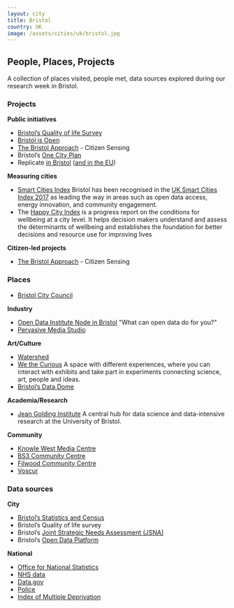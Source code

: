 ```yaml
---
layout: city
title: Bristol
country: UK
image: /assets/cities/uk/bristol.jpg
---
```


<script src="https://embed.github.com/view/geojson/dtc-innovation/mind-the-gaps/master/_data/locations/bristol.geojson"></script>

## People, Places, Projects
A collection of places visited, people met, data sources explored during our research week in Bristol.

### Projects
**Public initiatives**
* [Bristol’s Quality of life Survey](https://www.bristol.gov.uk/statistics-census-information/the-quality-of-life-in-bristol)
* [Bristol is Open](https://www.bristolisopen.com/)
* [The Bristol Approach](http://kwmc.org.uk/projects/bristolapproach/) - Citizen Sensing
* Bristol’s [One City Plan ](http://news.bristol.gov.uk/creating_a_vision_for_bristol__one_city_plan)
* Replicate [in Bristol](https://www.connectingbristol.org/replicate-project/) ([and in the EU](http://replicate-project.eu/))

**Measuring cities**
* [Smart Cities Index](http://e.huawei.com/uk/special_topic/solution/smart_cities_index_2017)
Bristol has been recognised in the [UK Smart Cities Index 2017](http://e.huawei.com/uk/special_topic/solution/smart_cities_index_2017) as leading the way in areas such as open data access, energy innovation, and community engagement.
* The [Happy City Index](http://www.happycity.org.uk) is a progress report on the conditions for wellbeing at a city level. It helps decision makers understand and assess the determinants of wellbeing and establishes the foundation for better decisions and resource use for improving lives

**Citizen-led projects**
* [The Bristol Approach](http://kwmc.org.uk/projects/bristolapproach/) - Citizen Sensing

### Places

* [Bristol City Council](https://www.bristol.gov.uk/)

**Industry**

* [Open Data Institute Node in Bristol](https://theodi.org/nodes/bristol)
	"What can open data do for you?"
* [Pervasive Media Studio](https://www.watershed.co.uk/studio/)

**Art/Culture**

* [Watershed](www.watershed.co.uk)
* [We the Curious](https://www.wethecurious.org/)
A space with different experiences, where you can interact with exhibits and take part in experiments connecting science, art, people and ideas.
* [Bristol’s Data Dome](http://futurecities.catapult.org.uk/project/bristol-data-dome/#)

**Academia/Research**

* [Jean Golding Institute](http://www.bristol.ac.uk/golding/)
A central hub for data science and data-intensive research at the University of Bristol.

**Community**

* [Knowle West Media Centre](http://kwmc.org.uk/)
* [BS3 Community Centre](http://bs3community.org.uk/)
* [Filwood Community Centre](https://filwoodcommunitycentre.org.uk/)
* [Voscur ](https://www.voscur.org/)

### Data sources

**City**

* [Bristol’s Statistics and Census](https://www.bristol.gov.uk/statistics-census-information)
* Bristol’s Quality of life survey
* Bristol’s [Joint Strategic Needs Assessment (JSNA) ](https://www.bristol.gov.uk/policies-plans-strategies/joint-strategic-needs-assessment)
* Bristol’s [Open Data Platform](https://opendata.bristol.gov.uk/pages/home/)

**National**

* [Office for National Statistics ](https://www.ons.gov.uk/)
* [NHS data ](https://www.england.nhs.uk/ourwork/tsd/)
* [Data.gov](https://data.gov.uk/)
* [Police](https://data.police.uk/)
* [Index of Multiple Deprivation](https://www.gov.uk/government/statistics/english-indices-of-deprivation-2015)
